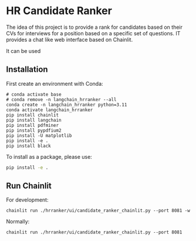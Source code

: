 # HR Candidate Ranker

The idea of this project is to provide a rank for candidates based on their CVs for interviews for a position based on a specific set of questions.
IT provides a chat like web interface based on Chainlit.

It can be used 

## Installation

First create an environment with Conda:

```
# conda activate base
# conda remove -n langchain_hrranker --all
conda create -n langchain_hrranker python=3.11
conda activate langchain_hrranker
pip install chainlit
pip install langchain
pip install pdfminer
pip install pypdfium2
pip install -U matplotlib
pip install -e .
pip install black

```

To install as a package, please use:

```bash
pip install -e .
```

## Run Chainlit

For development:
```
chainlit run ./hrranker/ui/candidate_ranker_chainlit.py --port 8081 -w
```

Normally:
```
chainlit run ./hrranker/ui/candidate_ranker_chainlit.py --port 8081
```
